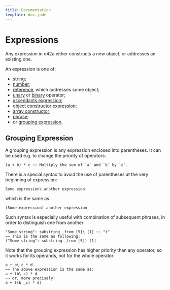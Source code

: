 ```yaml
---
title: Documentation
template: doc.jade
---
```


Expressions
===========
<!--
Copyright (C) 2010-2013 Ruslan Lopatin.
Permission is granted to copy, distribute and/or modify this document
under the terms of the GNU Free Documentation License, Version 1.3
or any later version published by the Free Software Foundation;
with no Invariant Sections, no Front-Cover Texts, and no Back-Cover Texts.
A copy of the license is included in the section entitled "GNU
Free Documentation License".
-->

Any expression in o42a either constructs a new object, or addresses an existing
one.

An expression is one of:

* [string](/docs/syntax/strings.html);
* [number](/docs/syntax/numbers.html);
* [reference](references.html), which addresses some object;
* [unary](unary.html) or [binary](binary.html) operator;
* [ascendants expression](../objects/samples.html#ascendants_expression);
* object [constructor expression](../objects/creation.html#constructor_expression);
* [array constructor](../core/arrays.html#array_constructor);
* [phrase](/docs/phrases/index.html);
* or [grouping expression](#grouping_expression).


Grouping Expression
-------------------

A grouping expression is any expression enclosed into parentheses. It can be
used e.g. to change the priority of operators:
```o42a
(a + b) * c ~~ Multiply the sum of `a` and `b` by `c`.
```

There is a special syntax to avoid the use of parentheses at the very beginning
of expression:
```o42a
Some expression\ another expression
```

which is the same as
```o42a
(Some expression) another expression
```

Such syntax is especially useful with combination of subsequent phrases, in
order to distinguish one from another:
```o42a
"Some string": substring _from [5]\ [1] ~~ "t"
~~ This is the same as following:
("Some string": substring _from [5]) [1]
```

Note that the grouping expression has higher priority than any operator, so it
works for its operands, not for the whole operator:
```o42a
a + b\ c * d
~~ The above expression is the same as:
a + (b\ c) * d
~~ or, more precisely:
a + ((b _c) * d)
```
